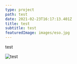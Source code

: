 ```yaml
---
type: project
path: test
date: 2021-02-23T16:17:13.401Z
title: test
subtitle: test
featuredImage: images/eso.jpg
---
```


test

![test](/logo.png "test")
